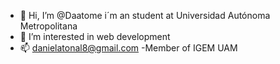 - 👋 Hi, I’m @Daatome i´m an student at Universidad Autónoma Metropolitana 
- 👀 I’m interested in web development 
- 📫 danielatonal8@gmail.com 
-Member of IGEM UAM
<!---
Daatome/Daatome is a ✨ special ✨ repository because its `README.md` (this file) appears on your GitHub profile.
You can click the Preview link to take a look at your changes.
--->
